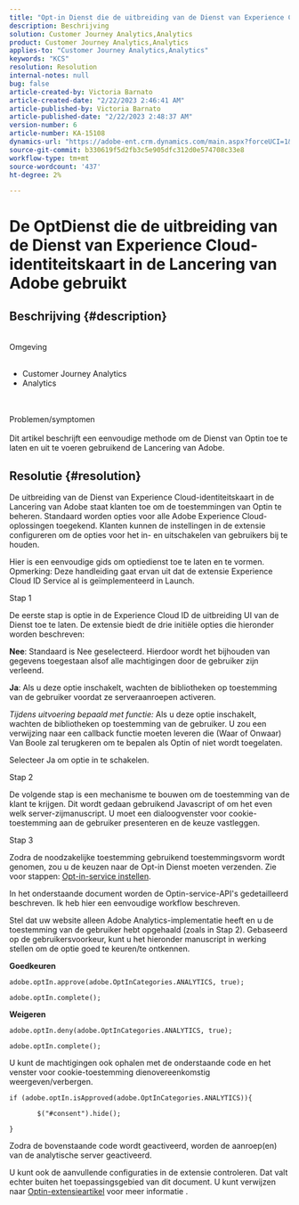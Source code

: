 ```yaml
---
title: "Opt-in Dienst die de uitbreiding van de Dienst van Experience Cloud ID in de Lancering van Adobe gebruikt"
description: Beschrijving
solution: Customer Journey Analytics,Analytics
product: Customer Journey Analytics,Analytics
applies-to: "Customer Journey Analytics,Analytics"
keywords: "KCS"
resolution: Resolution
internal-notes: null
bug: false
article-created-by: Victoria Barnato
article-created-date: "2/22/2023 2:46:41 AM"
article-published-by: Victoria Barnato
article-published-date: "2/22/2023 2:48:37 AM"
version-number: 6
article-number: KA-15108
dynamics-url: "https://adobe-ent.crm.dynamics.com/main.aspx?forceUCI=1&pagetype=entityrecord&etn=knowledgearticle&id=8b3ded1e-5bb2-ed11-83fe-6045bd0067ea"
source-git-commit: b330619f5d2fb3c5e905dfc312d0e574708c33e8
workflow-type: tm+mt
source-wordcount: '437'
ht-degree: 2%

---
```


# De OptDienst die de uitbreiding van de Dienst van Experience Cloud-identiteitskaart in de Lancering van Adobe gebruikt

## Beschrijving {#description}

<br>Omgeving<br><br>
- Customer Journey Analytics
- Analytics



<br><br>Problemen/symptomen<br><br>
Dit artikel beschrijft een eenvoudige methode om de Dienst van Optin toe te laten en uit te voeren gebruikend de Lancering van Adobe.


## Resolutie {#resolution}


De uitbreiding van de Dienst van Experience Cloud-identiteitskaart in de Lancering van Adobe staat klanten toe om de toestemmingen van Optin te beheren. Standaard worden opties voor alle Adobe Experience Cloud-oplossingen toegekend. Klanten kunnen de instellingen in de extensie configureren om de opties voor het in- en uitschakelen van gebruikers bij te houden.

Hier is een eenvoudige gids om optiedienst toe te laten en te vormen.
<br>Opmerking: Deze handleiding gaat ervan uit dat de extensie Experience Cloud ID Service al is geïmplementeerd in Launch.<br>


Stap 1

De eerste stap is optie in de Experience Cloud ID de uitbreiding UI van de Dienst toe te laten. De extensie biedt de drie initiële opties die hieronder worden beschreven:

<b>Nee</b>: Standaard is Nee geselecteerd. Hierdoor wordt het bijhouden van gegevens toegestaan alsof alle machtigingen door de gebruiker zijn verleend.

<b>Ja</b>: Als u deze optie inschakelt, wachten de bibliotheken op toestemming van de gebruiker voordat ze serveraanroepen activeren.

*Tijdens uitvoering bepaald met functie:* Als u deze optie inschakelt, wachten de bibliotheken op toestemming van de gebruiker. U zou een verwijzing naar een callback functie moeten leveren die (Waar of Onwaar) Van Boole zal terugkeren om te bepalen als Optin of niet wordt toegelaten.

Selecteer Ja om optie in te schakelen.



Stap 2

De volgende stap is een mechanisme te bouwen om de toestemming van de klant te krijgen. Dit wordt gedaan gebruikend Javascript of om het even welk server-zijmanuscript. U moet een dialoogvenster voor cookie-toestemming aan de gebruiker presenteren en de keuze vastleggen.



Stap 3

Zodra de noodzakelijke toestemming gebruikend toestemmingsvorm wordt genomen, zou u de keuzen naar de Opt-in Dienst moeten verzenden. Zie voor stappen: [Opt-in-service instellen](https://experienceleague.adobe.com/docs/id-service/using/implementation/opt-in-service/getting-started.html). 

In het onderstaande document worden de Optin-service-API&#39;s gedetailleerd beschreven. Ik heb hier een eenvoudige workflow beschreven.

Stel dat uw website alleen Adobe Analytics-implementatie heeft en u de toestemming van de gebruiker hebt opgehaald (zoals in Stap 2). Gebaseerd op de gebruikersvoorkeur, kunt u het hieronder manuscript in werking stellen om de optie goed te keuren/te ontkennen.

<b>Goedkeuren</b>


```
adobe.optIn.approve(adobe.OptInCategories.ANALYTICS, true);

adobe.optIn.complete();
```




<b>Weigeren</b>


```
adobe.optIn.deny(adobe.OptInCategories.ANALYTICS, true);

adobe.optIn.complete();
```




U kunt de machtigingen ook ophalen met de onderstaande code en het venster voor cookie-toestemming dienovereenkomstig weergeven/verbergen.


```
if (adobe.optIn.isApproved(adobe.OptInCategories.ANALYTICS)){

       $("#consent").hide();

}
```




Zodra de bovenstaande code wordt geactiveerd, worden de aanroep(en) van de analytische server geactiveerd.

U kunt ook de aanvullende configuraties in de extensie controleren. Dat valt echter buiten het toepassingsgebied van dit document. U kunt verwijzen naar [Optin-extensieartikel](https://docs.adobe.com/content/help/en/id-service/using/implementation-guides/opt-in-service/launch.html) voor meer informatie .
